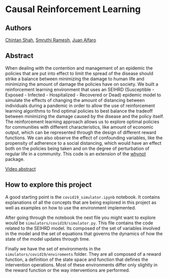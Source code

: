 # Causal Reinforcement Learning

## Authors
[Chintan Shah](https://github.com/chnsh), [Smruthi Ramesh](https://github.com/smruthiramesh), 
[Juan Alfaro](https://github.com/heller166)

## Abstract
When dealing with the contention and management of an epidemic the policies that are put into effect to limit the spread 
of the disease should strike a balance between minimizing the damage to human life and minimizing the amount of damage 
the policies have on society. We built a reinforcement learning environment that uses an SEIHRD (Susceptible - 
Exposed - Infected - Hospitalized - Recovered or Dead) epidemic model to simulate the effects of changing the amount of 
distancing between individuals during a pandemic in order to allow the use of reinforcement learning algorithms 
to find optimal policies to best balance the tradeoff between minimizing the damage caused by the disease and 
the policy itself. The reinforcement learning approach allows us to explore optimal policies for communities 
with different characteristics, like amount of economic output, which can be represented through the design of 
different reward functions. We can also observe the effect of confounding variables, like the propensity of adherence 
to a social distancing, which would have an effect both on the policies being taken and on the degree of perturbation 
of regular life in a community. This code is an extension of the [whynot](https://github.com/zykls/whynot) package.

[Video abstract](https://youtu.be/J_BRl5kU02I)

## How to explore this project
A good starting point is the `covid19_simulator.ipynb` notebook. It contains explanations of all the concepts that are 
being explored in this project as well as examples on how to use the environment implemented.

After going through the notebook the next file you might want to explore would be `simulators/covid19/simulator.py`. 
This file contains the code related to the SEIHRD model. Its composed of the set of variables involved in the model and 
the set of equations that governs the dynamics of how the state of the model updates through time.

Finally we have the set of environments in the `simulators/covid19/enviroments` folder. They are all composed of a reward
function, a definition of the state space and function that defines the intervention operations. Most of these environments
differ only slightly in the reward function or the way interventions are performed.

